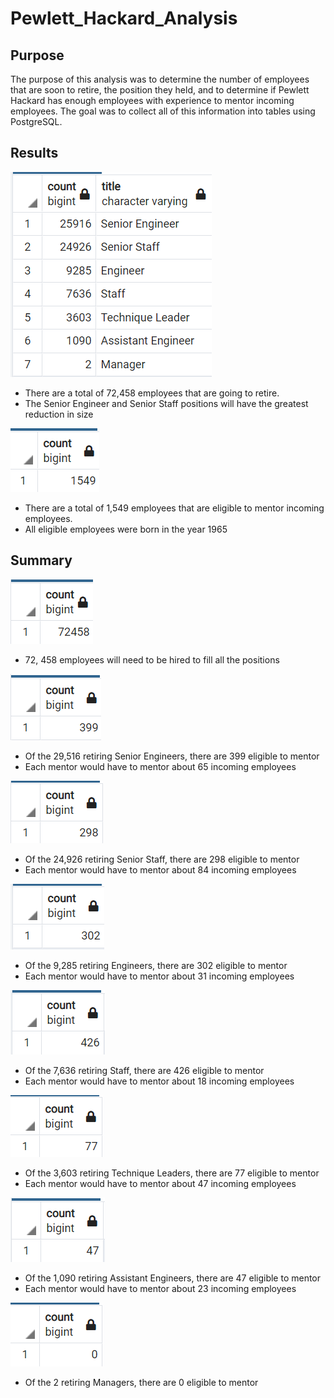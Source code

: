 # Pewlett_Hackard_Analysis

## Purpose

The purpose of this analysis was to determine the number of employees that are soon to retire, the position they held, and to determine if Pewlett Hackard has enough employees with experience to mentor incoming employees.
The goal was to collect all of this information into tables using PostgreSQL.

## Results

![Retirees per positions](Resources/retiring.png)

- There are a total of 72,458 employees that are going to retire.
- The Senior Engineer and Senior Staff positions will have the greatest reduction in size

![Mentorship eligibility](Resources/mentorship_eligibility_count.png)

- There are a total of 1,549 employees that are eligible to mentor incoming employees.
- All eligible employees were born in the year 1965

## Summary

![Retiring count](Resources/retirement_count.png)

- 72, 458 employees will need to be hired to fill all the positions


![Mentors for Senior Engineers](Resources/mentorship_sen_eng.png)

- Of the 29,516 retiring Senior Engineers, there are 399 eligible to mentor
- Each mentor would have to mentor about 65 incoming employees


![Mentors for Senior Staff](Resources/mentorship_sen_staff.png)

- Of the 24,926 retiring Senior Staff, there are 298 eligible to mentor
- Each mentor would have to mentor about 84 incoming employees


![Mentors for Engineer](Resources/mentorship_eng.png)

- Of the 9,285 retiring Engineers, there are 302 eligible to mentor
- Each mentor would have to mentor about 31 incoming employees


![Mentors for Staff](Resources/mentorship_staff.png)

- Of the 7,636 retiring Staff, there are 426 eligible to mentor
- Each mentor would have to mentor about 18 incoming employees


![Mentors for Technique Leader](Resources/mentorship_tech_lead.png)

- Of the 3,603 retiring Technique Leaders, there are 77 eligible to mentor
- Each mentor would have to mentor about 47 incoming employees


![Mentors for Assistant Engineer](Resources/mentorship_ass_eng.png)

- Of the 1,090 retiring Assistant Engineers, there are 47 eligible to mentor
- Each mentor would have to mentor about 23 incoming employees


![Mentors for Manager](Resources/mentorship_man.png)

- Of the 2 retiring Managers, there are 0 eligible to mentor
